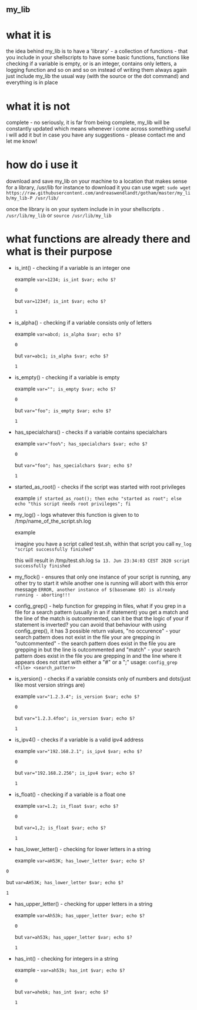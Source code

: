 ## my_lib
# what it is

the idea behind my_lib is to have a 'library' - a collection of functions - that you include in your shellscripts to have
some basic functions, functions like checking if a variable is empty, or is an integer, contains only letters, 
a logging function and so on and so on
instead of writing them always again just include my_lib the usual way (with the source or the dot command) and everything
is in place

# what it is not
complete - no seriously, it is far from being complete, my_lib will be constantly updated which means whenever i come across
something useful i will add it but in case you have any suggestions - please contact me and let me know!

# how do i use it
download and save my_lib on your machine to a location that makes sense for a library, /usr/lib for instance
to download it you can use wget:
`sudo wget https://raw.githubusercontent.com/andreaswendlandt/gotham/master/my_lib/my_lib-P /usr/lib/`

once the library is on your system include in in your shellscripts
`. /usr/lib/my_lib`
or
`source /usr/lib/my_lib`


# what functions are already there and what is their purpose
* is_int() - checking if a variable is an integer one

  example `var=1234; is_int $var; echo $?`
   
  `0`

  but `var=1234f; is_int $var; echo $?`

  `1`

* is_alpha() - checking if a variable consists only of letters
 
  example `var=abcd; is_alpha $var; echo $?`
  
  `0`
  
  but `var=abc1; is_alpha $var; echo $?`
   
  `1`

* is_empty() - checking if a variable is empty
  
  example `var=""; is_empty $var; echo $?`
  
  `0`
 
   
   but `var="foo"; is_empty $var; echo $?`
  
   `1`
   
* has_specialchars() - checks if a variable contains specialchars
  
  example `var="foo%"; has_specialchars $var; echo $?`
  
  `0`

   but `var="foo"; has_specialchars $var; echo $?`

  `1`
  
* started_as_root() - checks if the script was started with root privileges
   
  example `if started_as_root(); then echo "started as root"; else echo "this script needs root privileges"; fi`

* my_log() - logs whatever this function is given to to /tmp/name_of_the_script.sh.log
  
  example 
  
   imagine you have a script called test.sh, within that script you call `my_log "script successfully finished"`
  
   this will result in /tmp/test.sh.log `Sa 13. Jun 23:34:03 CEST 2020 script successfully finished`
   
* my_flock() - ensures that only one instance of your script is running, any other try to start it while another one
  is running will abort with this error message `ERROR, another instance of $(basename $0) is already running - aborting!!!`
 
* config_grep() - help function for grepping in files, what if you grep in a file for a search pattern (usually in an 
  if statement) you get a match and the line of the match is outcommented, can it be that the logic of your if statement is     inverted? you can avoid that behaviour with using config_grep(), it has 3 possible return values, "no occurence" - your       search pattern does not exist in the file your are grepping in "outcommented" - the search pattern does exist in the file     you are grepping in but the line is outcommented and "match" - your search pattern does exist in the file you are grepping   in and the line where it appears does not start with either a "#" or a ";" usage: `config_grep <file> <search_pattern>`
  
* is_version() - checks if a variable consists only of numbers and dots(just like most version strings are)

  example `var="1.2.3.4"; is_version $var; echo $?`

  `0`
  
  but `var="1.2.3.4foo"; is_version $var; echo $?`
  
  `1`

* is_ipv4() - checks if a variable is a valid ipv4 address

  example `var="192.168.2.1"; is_ipv4 $var; echo $?`
  
  `0`
  
  but `var="192.168.2.256"; is_ipv4 $var; echo $?`
  
  `1`

* is_float() - checking if a variable is a float one

  example `var=1.2; is_float $var; echo $?`

  `0`

  but `var=1,2; is_float $var; echo $?`

  `1`

* has_lower_letter() - checking for lower letters in a string

  example `var=aH53K; has_lower_letter $var; echo $?`

 `0`

  but `var=AH53K; has_lower_letter $var; echo $?`

 `1`

* has_upper_letter() - checking for upper letters in a string

  example `var=Ah53k; has_upper_letter $var; echo $?`

  `0`

  but `var=ah53k; has_upper_letter $var; echo $?`

  `1`

* has_int() - checking for integers in a string

  example - `var=ah53k; has_int $var; echo $?`

  `0`

  but `var=ahebk; has_int $var; echo $?`

  `1`
